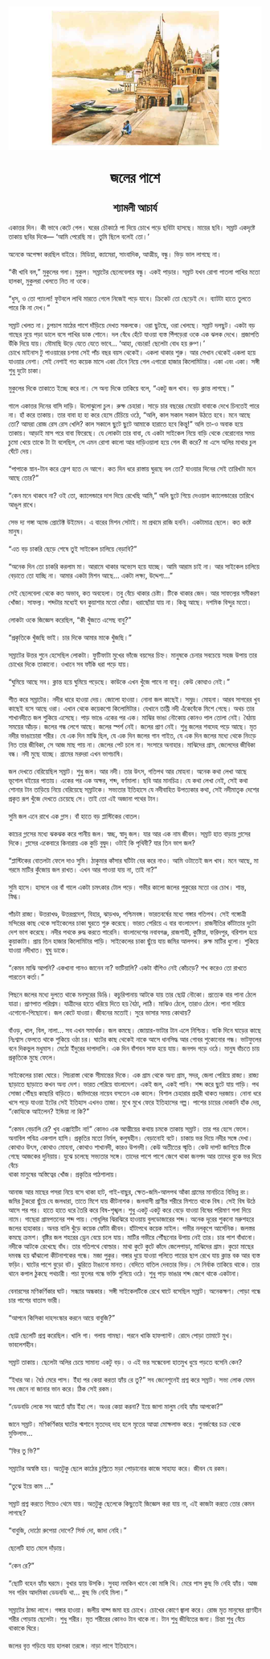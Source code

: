 <div align=center> <img src="../../metadata/images/rabibasariya/জলের-পাশে.jpg" align="center" ></div>
<h1 align=center>জলের পাশে</h1>
<h2 align=center>শ্যামলী আচার্য</h2>
একাত্তর দিন। কী ভাবে কেটে গেল। ঘরের চৌকাঠে পা দিয়ে চোখে পড়ে ছবিটা হাসছে। মায়ের ছবি। সম্রাট একদৃষ্টে তাকায় ছবির দিকে— ‘আমি পেরেছি মা। তুমি ছিলে বলেই তো।’<br> <br>অনেকে অপেক্ষা করছিল বাইরে। মিডিয়া, ক্যামেরা, সাংবাদিক, আত্মীয়, বন্ধু। ভিড় ভাল লাগছে না।<br> <br>“কী খাবি বল,” মুকুলের গলা। মুকুল। সম্রাটের ছেলেবেলার বন্ধু। একই পাড়ার। সম্রাট যখন রোগা পাতলা পাখির মতো হালকা, মুকুলরা খেলতে নিত না ওকে।<br> <br>“ধুস, ও তো প্যাংলা! ফুটবলে লাথি মারতে গেলে নিজেই পড়ে যাবে। ক্রিকেট তো ছেড়েই দে। ব্যাটটা হাতে তুলতে পারে কি না দেখ।”<br> <br>সম্রাট খেলত না। চুপচাপ মাঠের পাশে দাঁড়িয়ে দেখত সকলকে। ওরা ছুটছে, ওরা খেলছে। সম্রাট দলছুট। একটা বড় গাছের নুয়ে পড়া ডালে বসে পাখির ডাক শোনে। দল বেঁধে হেঁটে যাওয়া ব্যস্ত পিঁপড়েরা ওকে এক ঝলক দেখে। প্রজাপতি উঁকি দিয়ে যায়। মৌমাছি উড়ে যেতে যেতে ভাবে... ‘আহা, বেচারা! ছেলেটা বোধ হয় রুগ্ণ।’<br>
চোখে মাইনাস টু পাওয়ারের চশমা সেই পাঁচ বছর বয়স থেকেই। একলা থাকার শুরু। আর সেখান থেকেই একলা হয়ে যাওয়ার নেশা। সেই নেশাই গত কয়েক মাসে একা টেনে নিয়ে গেল এগারো হাজার কিলোমিটার। একা এবং একা। সঙ্গী শুধু দুটো চাকা।<br> <br>মুকুলের দিকে তাকাতে ইচ্ছে করে না। সে অন্য দিকে তাকিয়ে বলে, “একটু জল খাব। বড় ক্লান্ত লাগছে।”<br> <br>গালে একাত্তর দিনের বাসি দাড়ি। উলোঝুলো চুল। রুক্ষ চেহারা। সাড়ে চার বছরের মেয়েটা বাবাকে দেখে চিনতেই পারে না। হাঁ করে তাকায়। তার বাবা হা হা করে হেসে চেঁচিয়ে ওঠে, “অলি, কাল সকাল সকাল উঠতে হবে। মনে আছে তো? আমরা রোজ রেস রেস খেলি? কাল সকালে ছুটে ছুটে আমাকে হারাতে হবে কিন্তু!” অলি তা-ও অবাক হয়ে তাকায়। আড়াই মাস পরে বাবা ফিরেছে। যে লোকটা তার বাবা, যে একটা সাইকেল নিয়ে বাড়ি থেকে বেরোনোর সময় চুমো খেয়ে তাকে টা টা বলেছিল, সে এমন রোগা কালো আর দাড়িওয়ালা হয়ে গেল কী করে? মা এসে অলির মাথার চুল ঘেঁটে দেয়।<br> <br>“পাপাকে স্নান-টান করে ফ্রেশ হতে দে আগে। কত দিন ধরে রাস্তায় ঘুরছে বল তো? যাওয়ার দিনের সেই তারিখটা মনে আছে তোর?”<br> <br>“কেন মনে থাকবে না? ওই তো, ক্যালেন্ডারে দাগ দিয়ে রেখেছি আমি,” অলি ছুটে গিয়ে দেওয়াল ক্যালেন্ডারের তারিখে আঙুল রাখে।<br> <br>সেভ দ্য গঙ্গা অ্যান্ড প্রোটেক্ট উইমেন। এ বারের মিশন সেটাই। মা প্রথমে রাজি হননি। একটামাত্র ছেলে। কত কষ্টে মানুষ।<br> <br>“এত বড় চাকরি ছেড়ে শেষে তুই সাইকেল চালিয়ে বেড়াবি?”<br> <br>“অনেক দিন তো চাকরি করলাম মা। আরামে থাকার অভ্যেস হয়ে যাচ্ছে। আমি আরাম চাই না। আর সাইকেল চালিয়ে বেড়াতে তো যাচ্ছি না। আমার একটা মিশন আছে... একটা লক্ষ্য, উদ্দেশ্য...”<br> <br>সেই ছেলেবেলা থেকে কত অভাব, কত অবহেলা। তবু বেঁচে থাকার চেষ্টা। টিকে থাকার জেদ। আর সাফল্যের সমীকরণ খোঁজা। সাফল্য। শব্দটার মধ্যেই ঘন কুয়াশার মতো ধোঁয়া। ধরাছোঁয়া যায় না। কিন্তু আছে। দশমিক বিন্দুর মতো।<br> <br>লোকটা ওকে জিজ্ঞেস করেছিল, “কী খুঁজতে এসেছ বাবু?”<br> <br>“প্রকৃতিকে খুঁজছি ভাই। চার দিকে আমার মাকে খুঁজছি।”<br> <br>সম্রাটের উত্তর শুনে হেসেছিল লোকটা। ফুটিফাটা মুখের ভাঁজে বয়সের চিহ্ন। মানুষকে চেনার সবচেয়ে সহজ উপায় তার চোখের দিকে তাকানো। ওখানে সব ফাঁকি ধরা পড়ে যায়।<br> <br>“ঘুমিয়ে আছে সব। ক্লান্ত হয়ে ঘুমিয়ে পড়েছে। কাউকে এখন খুঁজে পাবে না বাবু। কেউ কোত্থাও নেই।”<br> <br>শীত করে সম্রাটের। নদীর ধারে হাওয়া দেয়। জোলো হাওয়া। নোনা জল কাছেই। সমুদ্র। মোহনা। আরব সাগরের খুব কাছেই বসে আছে ওরা। এখান থেকে কয়েকশো কিলোমিটার। যেখানে তাপ্তী নদী এঁকেবেঁকে মিশে গেছে। অথচ তার শাখানদীতে জল শুকিয়ে এসেছে। পাড় ভাঙে একের পর এক। মাঝির ভাঙা নৌকোয় কোনও পাল তোলা নেই। বৈঠায় সময়ের আঁচড়। জলের গন্ধ লেগে আছে। জলের স্পর্শ নেই। জলের প্রাণ নেই। শুধু জলের শবদেহ পড়ে আছে। মৃত নদীর ভাঙাচোরা শরীর। যে এক দিন মাঝি ছিল, যে এক দিন জলের গান গাইত, যে এক দিন জলের মধ্যে থেকে নিংড়ে নিত তার জীবিকা, সে আজ মাছ পায় না। জেলের পেট চলে না। সংসারে অনাহার। মাঝিদের গ্রাম, জেলেদের জীবিকা বন্ধ। নদী মুছে যাচ্ছে। গ্রামের মরদরা এখন ভাগচাষি।<br> <br>জল দেখতে বেরিয়েছিল সম্রাট। শুধু জল। আর নদী। তার উৎস, গতিপথ আর মোহনা। অনেক কথা লেখা আছে ভূগোল বইয়ের পাতায়। একের পর এক অক্ষর, শব্দ, বর্ণমালা। ছবি আর মানচিত্র। যে কথা লেখা নেই, সেই কথা শোনার টান তাড়িয়ে নিয়ে বেরিয়েছে সম্রাটকে। সভ্যতার ইতিহাসে যে নদীবাহিত উপত্যকার কথা, সেই নদীমাতৃক দেশের প্রকৃত রূপ খুঁজে দেখতে চেয়েছে সে। তাই তো এই অজানা পথের টান।<br> <br>সুমি জল এনে রাখে এক গ্লাস। বাঁ হাতে বড় প্লাস্টিকের বোতল।<br> <br>কাচের গ্লাসের মধ্যে ঝকঝক করে পানীয় জল। স্বচ্ছ, স্বাদু জল। যার আর এক নাম জীবন। সম্রাট হাত বাড়ায় গ্লাসের দিকে। গ্লাসের একেবারে কিনারায় এক কুচি বুদ্বুদ। ওটাই কি পৃথিবী? যার তিন ভাগ জল?<br> <br>“প্লাস্টিকের বোতলটা ফেলে দাও সুমি। ঠাকুমার কাঁসার ঘটিটা বের করে নাও। আমি ওটাতেই জল খাব। মনে আছে, মা গরমে মাটির কুঁজোয় জল রাখত। এখন আর পাওয়া যায় না, তাই না?”<br> <br>সুমি হাসে। হাসলে ওর বাঁ গালে একটা চমৎকার টোল পড়ে। গভীর কালো জলের পুকুরের মতো ওর চোখ। শান্ত, স্নিগ্ধ।<br> <br>পাঁচটা রাজ্য। উত্তরাখণ্ড, উত্তরপ্রদেশ, বিহার, ঝাড়খণ্ড, পশ্চিমবঙ্গ। ভারতবর্ষের মধ্যে গঙ্গার গতিপথ। সেই গঙ্গোত্রী মন্দিরের কাছ থেকে সাইকেলের চাকা ঘুরতে শুরু করেছে। ভারত পেরিয়ে এ বার বাংলাদেশ। রাজনীতির কাঁটাতার দুটো দেশ ভাগ করেছে। নদীর পথকে রুদ্ধ করতে পারেনি। বাংলাদেশের নবাবগঞ্জ, রাজশাহী, কুষ্টিয়া, ফরিদপুর, বরিশাল হয়ে কুয়াকাটা। প্রায় তিন হাজার কিলোমিটার পাড়ি। সাইকেলের চাকা ছুঁয়ে যায় জমির আলপথ। রুক্ষ মাটির ধুলো। শুকিয়ে যাওয়া নদীখাত। ঘুঘু ডাকে।<br> <br>“কেমন মাঝি আপনি? একখানা গানও জানেন না? ভাটিয়ালি? একটা বাঁশিও নেই কোঁচড়ে? শখ করেও তো রাখতে পারতেন কর্তা।”<br> <br>পিছনে জলের মধ্যে দুলতে থাকে মনসুরের ডিঙি। কচুরিপানায় আটকে যায় তার ছোট্ট নৌকো। প্রত্যেক বার পানা ঠেলে যাত্রা। প্রাণপাত পরিশ্রম। যাত্রীদের হাতে ধরিয়ে দিতে হয় বৈঠা, লাঠি। মাঝিও ঠেলে, তারাও ঠেলে। পানা সরিয়ে এগোনো-পিছোনো। জল কেটে যাওয়া। জীবনের মতোই। সুরে ভাসার সময় কোথায়?<br> <br>বাঁওড়, খাল, বিল, নালা... সব এখন সমার্থক। জল কমছে। জোয়ার-ভাটার টান এলে নিশ্চিন্ত। বাকি দিনে ঘাড়ের কাছে নিঃশ্বাস ফেলতে থাকে শুকিয়ে ওঠা চর। ঘাটের কাছ থেকেই নাকে আসে ধানসিদ্ধ আর গোবর শুকোনোর গন্ধ। ভাটফুলের বনে দিকভুল মধুমাস। মেঠো ইঁদুরের দাপাদাপি। এক দিন বাঁশবন সাফ হয়ে যায়। জনপদ গড়ে ওঠে। মানুষ বাঁচতে চায় প্রকৃতিকে মুছে ফেলে।<br> <br>সাইকেলের চাকা ঘোরে। পিচরাস্তা থেকে সীমান্তের দিকে। এক গ্রাম থেকে অন্য গ্রাম, সদর, জেলা পেরিয়ে রাজ্য। রাজ্য ছাড়াতে ছাড়াতে কখন অন্য দেশ। ভারত পেরিয়ে বাংলাদেশ। একই জল, একই পানি। শব্দ করে ছুটে যায় গাড়ি। পথ সোজা পৌঁছয় কাছারি বাড়িতে। জমিদারের নায়েব বসতেন এক কালে। বিশাল চেহারার প্রহরী থাকত দরজায়। নোনা ধরে খসে পড়ে যাওয়া ইটের সেই ইতিহাস এখনও তাজা। মুখে মুখে ফেরে ইতিহাসের গল্প। পাশের চায়ের দোকানি হাঁক দেয়, “কোত্থিকে আইলেন? ইন্ডিয়া না কি?”<br> <br>“কেমন বেড়ালি রে? খুব এক্সাইটিং না!” কোনও এক আত্মীয়ের কথায় চমকে তাকায় সম্রাট। তার পর হেসে ফেলে। অনাবিল পবিত্র একগাল হাসি। প্রকৃতির মতো নির্মল, কলুষহীন। বেড়ানোই বটে। চাকায় ভর দিয়ে নদীর সঙ্গে দেখা। কোথাও উৎস, কোথাও মোহনা, কোথাও শাখানদী, কারও উপনদী। কেউ অতীতের স্মৃতি। কেউ দাপট জাগিয়ে টিকে গেছে আজকের দুনিয়ায়। যুঝে চলেছে সভ্যতার সঙ্গে। তাদের পাশে পাশে জেগে থাকা জনপদ আর তাদের বুকে ভর দিয়ে বেঁচে<br>
থাকা মানুষের অস্তিত্বের খোঁজ। প্রকৃতির পাঠশালায়।<br> <br>আনাজ আর মাছের পসরা নিয়ে বসে থাকা হাট, গাই-বাছুর, ক্ষেত-জমি-আলপথ আঁকা গ্রামের মানচিত্রে বিভিন্ন রং। জমির টুকরো ছুঁয়ে যে জলধারা, তাতে মিশে যায় কীটনাশক। জলবাসী প্রাণীর শরীরে মিশতে থাকে বিষ। সেই বিষ উঠে আসে পর পর। হাতে হাতে ধরে তৈরি করে বিষ-শৃঙ্খল। শুধু একটু একটু করে বেড়ে যাওয়া বিষের পরিমাণ গলা দিয়ে নামে। গাছেরা গ্রামপতনের শব্দ পায়। গোধূলির ঝিরঝিরে হাওয়ায় বুলডোজারের শব্দ। অনেক দূরের শুকনো মরুশহরে জলের হাহাকার। অনন্ত বালি খুঁড়ে কয়েক ফোঁটা জীবন। হাঁটাপথে কয়েক মাইল। গভীর নলকূপে আর্সেনিক। জলস্তর কমছে ক্রমশ। বৃষ্টির জল শহরের ড্রেন বেয়ে চলে যায়। মাটির গভীরে পৌঁছনোর উপায় নেই তার। চার পাশ বাঁধানো। নদীকে আটকে রেখেছে বাঁধ। তার গতিপথে বোল্ডার। মাথা কুটে কুটে কাঁদে জেলেপাড়া, মাঝিদের গ্রাম। কুচো মাছের দমবন্ধ হয় ঝাঁঝালো কীটনাশকের গন্ধে। মজা পুকুর। গঙ্গার ধুয়ে যাওয়া পলিতে পায়ের ছাপ রেখে যায় ক্লান্ত বক আর ব্যস্ত ফড়িং। ঘাটের পাশে বুড়ো বট। ঝুরিতে টাঙানো মানত। বেদিতে বাতিল দেবতার ভিড়। সে নির্বাক তাকিয়ে থাকে। তার থানে কপাল ঠুকছে পথচারী। পচা ফুলের গন্ধে ভক্তি গুলিয়ে ওঠে। শুধু পাড় ভাঙার শব্দ জেগে থাকে একটানা।<br> <br>বেনারসের মণিকর্ণিকার ঘাট। সন্ধ্যার অন্ধকার। সঙ্গী সাইকেলটিকে রেখে ঘাটে বসেছিল সম্রাট। অনেকক্ষণ। পোড়া গন্ধে চার পাশের বাতাস ভারী।<br> <br>“আপনে কিসিকা দাহসংস্কার করনে আয়ে বাবুজি?”<br> <br>ছোট্ট ছেলেটি প্রশ্ন করেছিল। খালি গা। গলায় গামছা। পরনে খাকি হাফপ্যান্ট। রোদে পোড়া তামাটে মুখ। ভাবলেশহীন।<br> <br>সম্রাট তাকায়। ছেলেটা অলির চেয়ে সামান্য একটু বড়। ও এই ভর সন্ধেবেলা হাতমুখ ধুয়ে পড়তে বসেনি কেন?<br> <br>“ইধার আ। বৈঠ মেরে পাস। ইঁহা পর কেয়া করতা হ্যাঁয় রে তু?” সব জেনেশুনেই প্রশ্ন করে সম্রাট। সভ্য লোক যেমন সব জেনে না জানার ভান করে। ঠিক সেই রকম।<br> <br>“ডেডবডি লেকে সব আতেঁ হ্যাঁয় ইঁহা পে। অওর কেয়া করনা? ইয়ে জাগা মালুম নেহি হ্যাঁয় আপকো?”<br> <br>জানে সম্রাট। মণিকর্ণিকার ঘাটের শ্মশানে মৃতদেহ দাহ হলে মৃতের আত্মা মোক্ষলাভ করে। পুনর্জন্মের চক্র থেকে মুক্তিলাভ...<br> <br>“ফির তু ভি?”<br> <br>সম্রাটের অস্বস্তি হয়। অতটুকু ছেলে কাঠের চুল্লিতে মড়া পোড়ানোর কাজে সাহায্য করে। জীবন যে রকম।<br> <br>“তুঝে ইয়ে কাম ...”<br> <br>সম্রাট প্রশ্ন করতে গিয়েও থেমে যায়। অতটুকু ছেলেকে কিছুতেই জিজ্ঞেস করা যায় না, এই কাজটা করতে তোর কেমন লাগছে?<br> <br>“বাবুজি, দোঠো রুপেয়া দোগে? সির্ফ দো, জাদা নেহি।”<br> <br>ছেলেটি হাত মেলে দাঁড়ায়।<br> <br>“কেন রে?”<br> <br>“ছোটি বহেন হ্যাঁয় ঘরমে। বুখার হ্যায় উসকি। সুবহা নমকিন খানে কো মাঙ্গি থি। মেরে পাস কুছ ভি নেহি হ্যাঁয়। আজ সব গরিব আদমিকা ডেডবডি থা... কুছ ভি নেহি মিলা।”<br> <br>সম্রাটের ঠান্ডা লাগে। গঙ্গার হাওয়া। জলীয় বাষ্প জমা হয় চোখে। চোখের কোণে জ্বালা করে। রোজ মৃত মানুষের প্রাণহীন শরীর পোড়ায় ছেলেটা। শুধু শরীর। মৃত শরীরের কোনও টান থাকে না। টান শুধু জীবিতের জন্য। চিন্তা শুধু বেঁচে থাকাকে ঘিরে।<br> <br>জলের বৃত্ত গড়িয়ে যায় হালকা তরঙ্গে। নাড়া লাগে ইতিহাসে।